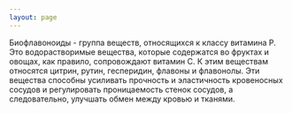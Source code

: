 ```yaml
---
layout: page
---
```

Биофлавоноиды - группа веществ, относящихся к классу витамина P. Это водорастворимые вещества, которые содержатся во фруктах и овощах, как правило, сопровождают витамин С. К этим веществам относятся цитрин, рутин, гесперидин, флавоны и флавонолы. Эти вещества способны усиливать прочность и эластичность кровеносных сосудов и регулировать проницаемость стенок сосудов, а следовательно, улучшать обмен между кровью и тканями. 